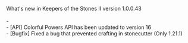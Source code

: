 What's new in Keepers of the Stones II version 1.0.0.43<br/>
<br />-
<br />- [API] Colorful Powers API has been updated to version 16
<br />- [Bugfix] Fixed a bug that prevented crafting in stonecutter (Only 1.21.1)